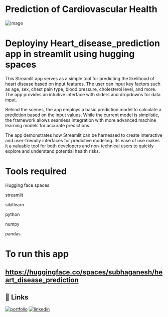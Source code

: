 #  Prediction of Cardiovascular Health
![image](https://videocdn.geeksforgeeks.org/geeksforgeeks/HeartDiseasePredictionDecisionTreeAlgorithm/HeartdiseasepredictionusingDecisionTree20220513143702.jpg)

# Deployiny Heart_disease_prediction app in streamlit using hugging spaces
This Streamlit app serves as a simple tool for predicting the likelihood of heart disease based on input features. The user can input key factors such as age, sex, chest pain type, blood pressure, cholesterol level, and more. The app provides an intuitive interface with sliders and dropdowns for data input.

Behind the scenes, the app employs a basic prediction model to calculate a prediction based on the input values. While the current model is simplistic, the framework allows seamless integration with more advanced machine learning models for accurate predictions.

The app demonstrates how Streamlit can be harnessed to create interactive and user-friendly interfaces for predictive modeling. Its ease of use makes it a valuable tool for both developers and non-technical users to quickly explore and understand potential health risks.

# Tools required
Hugging face spaces

streamlit

sikitlearn

python

numpy

pandas
# To run this app
## https://huggingface.co/spaces/subhaganesh/heart_disease_prediction

## 🔗 Links
[![portfolio](https://img.shields.io/badge/my_portfolio-000?style=for-the-badge&logo=ko-fi&logoColor=white)](https://subhaganesh.github.io/)
[![linkedin](https://img.shields.io/badge/linkedin-0A66C2?style=for-the-badge&logo=linkedin&logoColor=white)](https://www.linkedin.com/in/subhaganesh-s-170875236/)
